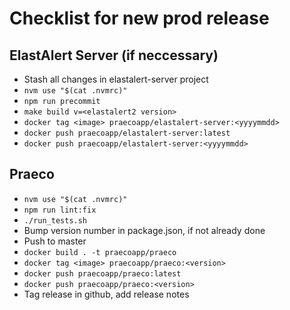 # Checklist for new prod release

## ElastAlert Server (if neccessary)

- Stash all changes in elastalert-server project
- `nvm use "$(cat .nvmrc)"`
- `npm run precommit`
- `make build v=<elastalert2 version>`
- `docker tag <image> praecoapp/elastalert-server:<yyyymmdd>`
- `docker push praecoapp/elastalert-server:latest`
- `docker push praecoapp/elastalert-server:<yyyymmdd>`

## Praeco

- `nvm use "$(cat .nvmrc)"`
- `npm run lint:fix`
- `./run_tests.sh`
- Bump version number in package.json, if not already done
- Push to master
- `docker build . -t praecoapp/praeco`
- `docker tag <image> praecoapp/praeco:<version>`
- `docker push praecoapp/praeco:latest`
- `docker push praecoapp/praeco:<version>`
- Tag release in github, add release notes
